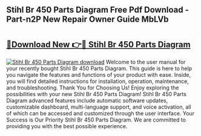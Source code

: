 ## Stihl Br 450 Parts Diagram Free Pdf Download - Part-n2P New Repair Owner Guide MbLVb

# <h2><a href="http://dfisiy.blite.top/?on=Stihl+Br+450+Parts+Diagram">🔗Download New 👉🔴 Stihl Br 450 Parts Diagram</a></h2>

[![Stihl Br 450 Parts Diagram download](https://i.imgur.com/lujVjoI.png)](http://dfisiy.blite.top/?on=Stihl+Br+450+Parts+Diagram)
Welcome to the user manual for your recently bought Stihl Br 450 Parts Diagram. This guide is here to help you navigate the features and functions of your product with ease. Inside, you will find detailed instructions for installation, operation, maintenance, and troubleshooting. Thank You for Choosing Us! Enjoy exploring the possibilities with your new Stihl Br 450 Parts Diagram! Stihl Br 450 Parts Diagram advanced features include automatic software updates, customizable dashboard, multi-language support, and voice activation, all of which can be accessed and customized through the user interface. Your Success is Our Priority Stihl Br 450 Parts Diagram. We are committed to providing you with the best possible experience.
